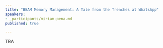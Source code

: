 ```yaml
---
title: "BEAM Memory Management: A Tale from the Trenches at WhatsApp"
speakers:
- _participants/miriam-pena.md
published: true

---
```

TBA
